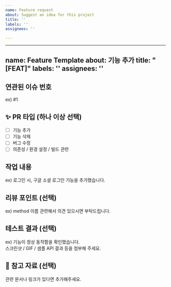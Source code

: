 ```yaml
---
name: Feature request
about: Suggest an idea for this project
title: ''
labels: ''
assignees: ''

---
```


---
name: Feature Template
about: 기능 추가
title: "[FEAT]"
labels: ''
assignees: ''
---

##  연관된 이슈 번호
ex) #1

## ✨ PR 타입 (하나 이상 선택)
- [ ] 기능 추가
- [ ] 기능 삭제
- [ ] 버그 수정
- [ ] 의존성 / 환경 설정 / 빌드 관련

##  작업 내용
ex) 로그인 시, 구글 소셜 로그인 기능을 추가했습니다.

##  리뷰 포인트 (선택)
ex) method 이름 관련해서 의견 있으시면 부탁드립니다.

## 테스트 결과 (선택)
ex) 기능이 정상 동작함을 확인했습니다.  
스크린샷 / GIF / 샘플 API 결과 등을 첨부해 주세요.

## 📎 참고 자료 (선택)
관련 문서나 링크가 있다면 추가해주세요.
